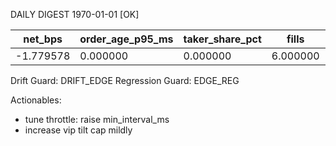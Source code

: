 DAILY DIGEST 1970-01-01 [OK]

| net_bps | order_age_p95_ms | taker_share_pct | fills | turnover_usd |
|---------|-------------------|-----------------|-------|--------------|
| -1.779578 | 0.000000 | 0.000000 | 6.000000 | 2849.350000 |

Drift Guard: DRIFT_EDGE
Regression Guard: EDGE_REG

Actionables:
- tune throttle: raise min_interval_ms
- increase vip tilt cap mildly
